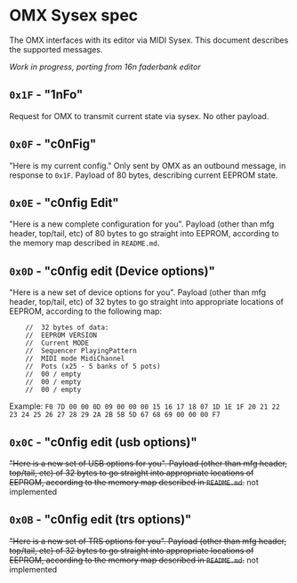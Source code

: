 # OMX Sysex spec

The OMX interfaces with its editor via MIDI Sysex. This document describes the supported messages.

_Work in progress, porting from 16n faderbank editor_

## `0x1F` - "1nFo"

Request for OMX to transmit current state via sysex. No other payload.

## `0x0F` - "c0nFig"

"Here is my current config." Only sent by OMX as an outbound message, in response to `0x1F`. Payload of 80 bytes, describing current EEPROM state.

## `0x0E` - "c0nfig Edit"

"Here is a new complete configuration for you". Payload (other than mfg header, top/tail, etc) of 80 bytes to go straight into EEPROM, according to the memory map described in `README.md`.

## `0x0D` - "c0nfig edit (Device options)"

"Here is a new set of device options for you". Payload (other than mfg header, top/tail, etc) of 32 bytes to go straight into appropriate locations of EEPROM, according to the following map:
```
	// 	32 bytes of data:
	// 	EEPROM VERSION
	// 	Current MODE
	// 	Sequencer PlayingPattern
	//	MIDI mode MidiChannel 
	//	Pots (x25 - 5 banks of 5 pots)
	// 	00 / empty
	// 	00 / empty
	// 	00 / empty
```
Example: 
`F0 7D 00 00 0D 09 00 00 00 15 16 17 18 07 1D 1E 1F 20 21 22 23 24 25 26 27 28 29 2A 2B 5B 5D 67 68 69 00 00 00 F7`

## `0x0C` - "c0nfig edit (usb options)"

~~"Here is a new set of USB options for you". Payload (other than mfg header, top/tail, etc) of 32 bytes to go straight into appropriate locations of EEPROM, according to the memory map described in `README.md`.~~ not implemented

## `0x0B` - "c0nfig edit (trs options)"

~~"Here is a new set of TRS options for you". Payload (other than mfg header, top/tail, etc) of 32 bytes to go straight into appropriate locations of EEPROM, according to the memory map described in `README.md`.~~ not implemented
